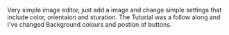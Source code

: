 Very simple image editor, just add a image and change simple settings that include color, orientaion and sturation. The Tutorial was a follow along and I've changed Background colours and postion of buttons.
